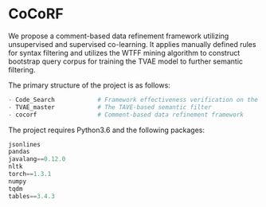 # CoCoRF
We propose a comment-based data refinement framework utilizing unsupervised and supervised co-learning. It applies manually defined rules for syntax filtering and utilizes the WTFF mining algorithm to construct bootstrap query corpus for training the TVAE model to further semantic filtering.

The primary structure of the project is as follows:

```python
- Code_Search            # Framework effectiveness verification on the code search model DeepCS
- TVAE_master            # The TAVE-based semantic filter
- cocorf                 # Comment-based data refinement framework    
```

The project requires Python3.6 and the following packages:

```python
jsonlines
pandas
javalang==0.12.0
nltk
torch==1.3.1
numpy
tqdm
tables==3.4.3
```
